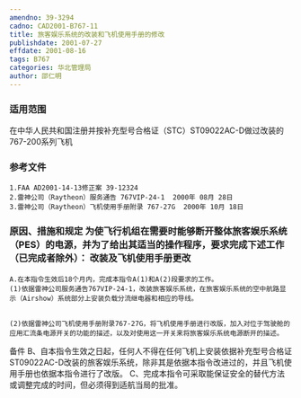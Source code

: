 ```yaml
---
amendno: 39-3294
cadno: CAD2001-B767-11
title: 旅客娱乐系统的改装和飞机使用手册的修改
publishdate: 2001-07-27
effdate: 2001-08-16
tags: B767
categories: 华北管理局
author: 邵仁明
---
```


### 适用范围 
在中华人民共和国注册并按补充型号合格证（STC）ST09022AC-D做过改装的767-200系列飞机

<!--more-->
### 参考文件
    1.FAA AD2001-14-13修正案 39-12324
    2.雷神公司（Raytheon）服务通告 767VIP-24-1  2000年 08月 28日
    3.雷神公司（Raytheon）飞机使用手册附录 767-27G  2000年 10月 18日

### 原因、措施和规定 为使飞行机组在需要时能够断开整体旅客娱乐系统（PES）的电源，并为了给出其适当的操作程序，要求完成下述工作（已完成者除外）：    改装及飞机使用手册更改 
    A.在本指令生效后18个月内，完成本指令A(1)和A(2)段要求的工作。 
    (1)依据雷神公司服务通告767VIP-24-1，改装旅客娱乐系统，在旅客娱乐系统的空中航路显示（Airshow）系统部分上安装负载分流继电器和相应的导线。

  
    (2)依据雷神公司飞机使用手册附录767-27G，将飞机使用手册进行改版，加入对位于驾驶舱的应用汇流条电源开关的功能的描述，以及对使用这一开关来将旅客娱乐系统电源断开的描述。 
备件 
    B、自本指令生效之日起，任何人不得在任何飞机上安装依据补充型号合格证ST09022AC-D改装的旅客娱乐系统，除非其是依据本指令改进过的，并且飞机使用手册也依据本指令进行了改版。 
    C、完成本指令可采取能保证安全的替代方法或调整完成的时间，但必须得到适航当局的批准。
